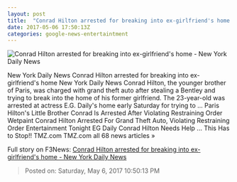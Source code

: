 ```yaml
---
layout: post
title:  "Conrad Hilton arrested for breaking into ex-girlfriend's home - New York Daily News"
date: 2017-05-06 17:50:13Z
categories: google-news-entertaintment
---
```


![Conrad Hilton arrested for breaking into ex-girlfriend's home - New York Daily News](http://assets.nydailynews.com/polopoly_fs/1.3142123.1494087691!/img/httpImage/image.jpg_gen/derivatives/landscape_1200/56462457.jpg)

New York Daily News Conrad Hilton arrested for breaking into ex-girlfriend's home New York Daily News Conrad Hilton, the younger brother of Paris, was charged with grand theft auto after stealing a Bentley and trying to break into the home of his former girlfriend. The 23-year-old was arrested at actress E.G. Daily's home early Saturday for trying to ... Paris Hilton's Little Brother Conrad Is Arrested After Violating Restraining Order Wetpaint Conrad Hilton Arrested For Grand Theft Auto, Violating Restraining Order Entertainment Tonight EG Daily Conrad Hilton Needs Help ... This Has to Stop!! TMZ.com TMZ.com all 68 news articles »


Full story on F3News: [Conrad Hilton arrested for breaking into ex-girlfriend's home - New York Daily News](http://www.f3nws.com/n/KUb2WH)

> Posted on: Saturday, May 6, 2017 10:50:13 PM

